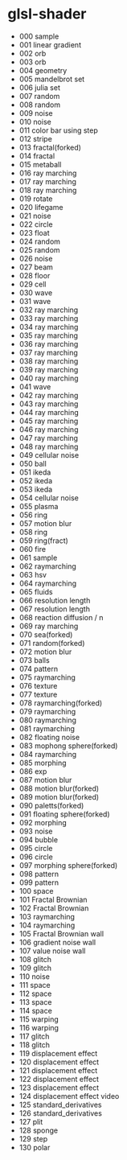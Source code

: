 # glsl-shader

* 000 sample
* 001 linear gradient
* 002 orb
* 003 orb
* 004 geometry
* 005 mandelbrot set
* 006 julia set
* 007 random
* 008 random
* 009 noise
* 010 noise
* 011 color bar using step
* 012 stripe
* 013 fractal(forked)
* 014 fractal
* 015 metaball
* 016 ray marching
* 017 ray marching
* 018 ray marching
* 019 rotate
* 020 lifegame
* 021 noise
* 022 circle
* 023 float
* 024 random
* 025 random
* 026 noise
* 027 beam
* 028 floor
* 029 cell
* 030 wave
* 031 wave
* 032 ray marching
* 033 ray marching
* 034 ray marching
* 035 ray marching
* 036 ray marching
* 037 ray marching
* 038 ray marching
* 039 ray marching
* 040 ray marching
* 041 wave
* 042 ray marching
* 043 ray marching
* 044 ray marching
* 045 ray marching
* 046 ray marching
* 047 ray marching
* 048 ray marching
* 049 cellular noise
* 050 ball
* 051 ikeda
* 052 ikeda
* 053 ikeda
* 054 cellular noise
* 055 plasma
* 056 ring
* 057 motion blur
* 058 ring
* 059 ring(fract)
* 060 fire
* 061 sample
* 062 raymarching
* 063 hsv
* 064 raymarching
* 065 fluids
* 066 resolution length
* 067 resolution length
* 068 reaction diffusion / n
* 069 ray marching
* 070 sea(forked)
* 071 random(forked)
* 072 motion blur
* 073 balls
* 074 pattern
* 075 raymarching
* 076 texture
* 077 texture
* 078 raymarching(forked)
* 079 raymarching
* 080 raymarching
* 081 raymarching
* 082 floating noise
* 083 mophong sphere(forked)
* 084 raymarching
* 085 morphing
* 086 exp
* 087 motion blur
* 088 motion blur(forked)
* 089 motion blur(forked)
* 090 paletts(forked)
* 091 floating sphere(forked)
* 092 morphing
* 093 noise
* 094 bubble
* 095 circle
* 096 circle
* 097 morphing sphere(forked)
* 098 pattern
* 099 pattern
* 100 space
* 101 Fractal Brownian
* 102 Fractal Brownian
* 103 raymarching
* 104 raymarching
* 105 Fractal Brownian wall
* 106 gradient noise wall
* 107 value noise wall
* 108 glitch
* 109 glitch
* 110 noise
* 111 space
* 112 space
* 113 space
* 114 space
* 115 warping
* 116 warping
* 117 glitch
* 118 glitch
* 119 displacement effect
* 120 displacement effect
* 121 displacement effect
* 122 displacement effect
* 123 displacement effect
* 124 displacement effect video
* 125 standard_derivatives
* 126 standard_derivatives
* 127 plit
* 128 sponge
* 129 step
* 130 polar